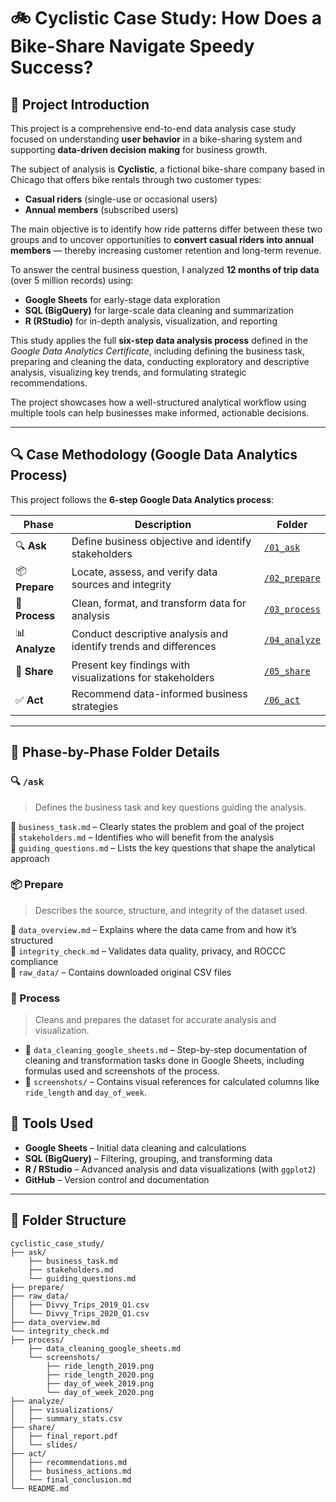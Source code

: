 # 🚲 **Cyclistic Case Study: How Does a Bike-Share Navigate Speedy Success?**

## 📌 **Project Introduction**

This project is a comprehensive end-to-end data analysis case study focused on understanding **user behavior** in a bike-sharing system and supporting **data-driven decision making** for business growth.

The subject of analysis is **Cyclistic**, a fictional bike-share company based in Chicago that offers bike rentals through two customer types:  
- **Casual riders** (single-use or occasional users)  
- **Annual members** (subscribed users)

The main objective is to identify how ride patterns differ between these two groups and to uncover opportunities to **convert casual riders into annual members** — thereby increasing customer retention and long-term revenue.

To answer the central business question, I analyzed **12 months of trip data** (over 5 million records) using:
- **Google Sheets** for early-stage data exploration
- **SQL (BigQuery)** for large-scale data cleaning and summarization
- **R (RStudio)** for in-depth analysis, visualization, and reporting

This study applies the full **six-step data analysis process** defined in the *Google Data Analytics Certificate*, including defining the business task, preparing and cleaning the data, conducting exploratory and descriptive analysis, visualizing key trends, and formulating strategic recommendations.

The project showcases how a well-structured analytical workflow using multiple tools can help businesses make informed, actionable decisions.


---

## 🔍 **Case Methodology (Google Data Analytics Process)**

This project follows the **6-step Google Data Analytics process**:

| Phase           | Description                                                        | Folder                        |
| --------------- | -------------------------------------------------------------------|-------------------------------|
| 🔍 **Ask**       | Define business objective and identify stakeholders              | [`/01_ask`](./01_ask)         |
| 📦 **Prepare**   | Locate, assess, and verify data sources and integrity            | [`/02_prepare`](./02_prepare) |
| 🧹 **Process**   | Clean, format, and transform data for analysis                   | [`/03_process`](./03_process) |
| 📊 **Analyze**   | Conduct descriptive analysis and identify trends and differences | [`/04_analyze`](./04_analyze) |
| 🔣 **Share**     | Present key findings with visualizations for stakeholders        | [`/05_share`](./05_share)     |
| ✅ **Act**       | Recommend data-informed business strategies                      | [`/06_act`](./06_act)         |

---
## 📁 Phase-by-Phase Folder Details

### 🔍 `/ask`
> Defines the business task and key questions guiding the analysis.

📄 `business_task.md` – Clearly states the problem and goal of the project  
📄 `stakeholders.md` – Identifies who will benefit from the analysis  
📄 `guiding_questions.md` – Lists the key questions that shape the analytical approach

### 📦 Prepare
> Describes the source, structure, and integrity of the dataset used.

📄 `data_overview.md` – Explains where the data came from and how it’s structured  
📄 `integrity_check.md` – Validates data quality, privacy, and ROCCC compliance  
📁 `raw_data/` – Contains downloaded original CSV files

### 🧹 Process
> Cleans and prepares the dataset for accurate analysis and visualization.

- 📄 `data_cleaning_google_sheets.md` – Step-by-step documentation of cleaning and transformation tasks done in Google Sheets, including formulas used and screenshots of the process.  
- 📁 `screenshots/` – Contains visual references for calculated columns like `ride_length` and `day_of_week`.


## 🧰 **Tools Used**

- **Google Sheets** – Initial data cleaning and calculations  
- **SQL (BigQuery)** – Filtering, grouping, and transforming data  
- **R / RStudio** – Advanced analysis and data visualizations (with `ggplot2`)  
- **GitHub** – Version control and documentation  

---

## 📁 **Folder Structure**

```plaintext
cyclistic_case_study/
├── ask/
    ├── business_task.md
    ├── stakeholders.md
    └── guiding_questions.md
├── prepare/
├── raw_data/
│   ├── Divvy_Trips_2019_Q1.csv
│   └── Divvy_Trips_2020_Q1.csv
├── data_overview.md
└── integrity_check.md
├── process/
    ├── data_cleaning_google_sheets.md
    └── screenshots/
        ├── ride_length_2019.png
        ├── ride_length_2020.png
        ├── day_of_week_2019.png
        └── day_of_week_2020.png
├── analyze/
│   ├── visualizations/
│   ├── summary_stats.csv
├── share/
│   ├── final_report.pdf
│   └── slides/
├── act/
│   ├── recommendations.md
│   ├── business_actions.md
│   └── final_conclusion.md
└── README.md
